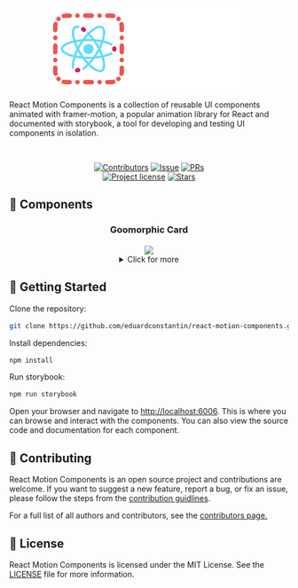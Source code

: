 <div align="center">
<img src="public/rmc.png">
</div>

React Motion Components is a collection of reusable UI components animated with framer-motion, a popular animation
library for React and documented with storybook, a tool for developing and testing UI components in isolation.

<div align="center">
<br />

[![Contributors](https://img.shields.io/github/contributors/eduardconstantin/react-motion-components?style=flat-square)](https://github.com/eduardconstantin/react-motion-components/graphs/contributors)
[![Issue](https://img.shields.io/github/issues/eduardconstantin/react-motion-components?style=flat-square)](https://github.com/eduardconstantin/react-motion-components/issues)
[![PRs](https://img.shields.io/github/issues-pr/eduardconstantin/react-motion-components?style=flat-square)](https://github.com/eduardconstantin/react-motion-components/pulls)
<br/>
[![Project license](https://img.shields.io/github/license/eduardconstantin/react-motion-components?style=flat-square)](LICENSE)
[![Stars](https://img.shields.io/github/stars/eduardconstantin/react-motion-components?style=flat-square)](https://github.com/eduardconstantin/react-motion-components/stargazers)

</div>

## 🧩 Components

<div align="center">
  <h3 align="center">Goomorphic Card</h3>
  <img align="center" height="300px" src="https://cdn.dribbble.com/userupload/17062044/file/original-9946e0717b4acea0d96cc8529ba546a2.gif"/> 
  <br>
  <details align="center">
    <summary>Click for more</summary>
    <pre>
      <h3 align="center">Goomorphic Menu</h3>
      <img align="center" height="300px" src="https://cdn.dribbble.com/userupload/16249760/file/original-f9f8054776c4ef1409b03e7cea6033d2.gif"/> 
      <h3 align="center">Counter-Strike Button</h3>
      <img align="center" height="300px" src="https://cdn.dribbble.com/userupload/9956491/file/original-1c3263055d59db01e43678d5d5b8e71a.gif"/> 
      <h3 align="center">✨Framer AI Button</h3>
      <img align="center" height="300px" src="https://cdn.dribbble.com/userupload/5766170/file/original-8c76fbedd0ced146fff4c572616a6b4d.gif"/>
      <h3 align="center">Comic-Book Button</h3>
      <img align="center" height="300px" src="public/assets/comicbtn.gif"/>
      <h3 align="center">Navigation Menu</h3>
      <img align="center" height="300px" src="public/assets/menu.gif"/>
      <h3 align="center">Dynamic Menu</h3>
      <img align="center" height="300px" src="public/assets/dynMenu.gif"/>
    </pre>
  </details>
  
</div>

## 🌱 Getting Started

Clone the repository:

```bash
git clone https://github.com/eduardconstantin/react-motion-components.git
```

Install dependencies:

```bash
npm install
```

Run storybook:

```bash
npm run storybook
```

Open your browser and navigate to [http://localhost:6006](http://localhost:6006). This is where you can browse and
interact with the components. You can also view the source code and documentation for each component.

## 👥 Contributing

React Motion Components is an open source project and contributions are welcome. If you want to suggest a new feature,
report a bug, or fix an issue, please follow the steps from the [contribution guidlines](CONTRIBUTING.md).

For a full list of all authors and contributors, see the
[contributors page.](https://github.com/eduardconstantin/react-motion-components/contributors)

## 📜 License

React Motion Components is licensed under the MIT License. See the [LICENSE](LICENSE) file for more information.
